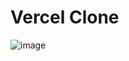 # Vercel Clone


![image](https://github.com/akash202k/vercel-clone/assets/76225409/fd3fb871-a607-434a-bc87-9179d1f2ccd2)

